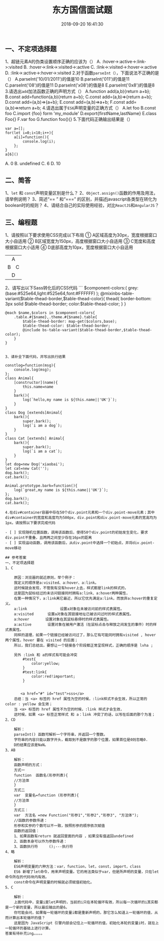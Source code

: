 ﻿---
title: 东方国信面试题
date: 2018-09-20 16:41:30
list_number: false
categories:
- 面试题
tags:
- ES6
- js
- css
- sass

---

## 一、不定项选择题
1、超链元素A的伪类设置顺序正确的应该为（）
A.  :hover->:active->:link->:visited
B.  :hover->:link->:visited->:active
C.  :link->:visited->:hover->:active
D.  :link->:active->:hover->:visited
2.对于函数`parseInt（）`，下面说法不正确的是（）
A.parseInt('10/01/2011')的值是10
B.parseInt('011')的值是11
C.parseInt('08')的值是11
D.parseInt('x08')的值是8
E.parseInt('0x8')的值是8
3.请选出`add`加法函数正确的声明方式（）
A.function add(a,b){return a+b};
B.const add=function(a,b){return a+b};
C.const add=(a,b)=>{return a+b};
D.const add=(a,b)=>{a+b};
E.const add=(a,b)=>a+b;
F.const add=(a,b)=>return a+b;
4.请选出属于`ES6`声明变量的正确方式（）
A.let foo
B.const foo
C.import {foo} form 'my_module'
D.export{firstName,lastName}
E.class Foo{}
F.var foo
G.function foo(){}
5.下面代码正确输出结果是（）
    
    var a=[];
    for(let i=0;i<10;i++){
        a[i]=function(){
            console.log(i);
        };
    }
    a[6]()
    
    
A. 0
B. undefined
C. 6
D. 10

## 二、简答

1、`let` 和 `const`声明变量区别是什么？
2、`Object.assign()`函数的作用及用法，请举例说明？
3、简述“== ” 和“===” 的区别，并描述javascript各类型在转化为boolean时的规则？
4、请结合自己的实际使用经验，对比`ReactJS`和`AngularJS`？

## 三、编程题

1、请按照以下要求使用CSS完成以下布局
① A区域高度为30px，宽度根据窗口大小自适用
② B区域宽度为150px，高度根据窗口大小自适用
③ C宽度和高度根据窗口大小适用
④ D底部高度为10px，宽度根据窗口大小自适用
<table>
    <tr>
        <td colspan='2'><center>A</center></td>
    </tr>
    <tr>
        <td><center>B</center></td>
        <td><center>C</center></td>
    </tr>
    <tr>
        <td colspan='2'><center>D</center></td>
    </tr>
</table>
2、请写出以下Sass转化后的CSS代码
```
    $component-colors:(
        grey:(base:#525e64,light:#525e64,font:#FFFFFF)
    );
    @mixinbs-table-variant($table-thead-border,$table-thead-color){
    thead{
            border-bottom: 3px solid $table-thead-border;
            color:$table-thead-color;
        }
    }
    
    @each $name,$colors in $component-colors{
        .table.#{$name},.theme.#{$name}.table{
            $table-thead-border: map-get($colors,base);
            $table-thead-color: $table-thead-border;
            @include bs-table-variant($table-thead-border,$table-thead-color);
        }
    }
```

3、请补全下面代码，并写出执行结果
```
    constlog=function(msg){
        console.log(msg);
    };
    class Animal{
        [constructor](name){
            this.name=name
        }
        bark(){
            log(`hello,my name is ${this.name||'UK'}`);
        }
    }
    class Dog [extends]Animal{
        bark(){
            super.bark();
            log(`i am a dog`);
        }
    }
    class Cat [extends] Animal{
        bark(){
            super.bark();
            log(`i am a cat`);
        }
    }
    let dog=new Dog('xiaobai');
    let cat=new Cat('');
    dog.bark();
    cat.bark();
    
    Animal.prototype.bark=function(){
        log(`great,my name is ${this.name||'UK'}`);
    };
    dog.bark();
    cat.bark();
```
4.在div#container容器中存在50个div.point元素和一个div.point-move元素；其中div#container的宽度和高度均为500px，div.point和div.point-move元素的宽高均为1px。请按照以下要求完成代码

- [ ] 实现随机位置函数，调用该函数后，使得50个div.point的初始发生变化，要求div.point不重叠，且两两之间至少存在16px的距离
- [ ] 实现运动函数，调用该函数后，从div.point中选择一个初始点，并将div.point-move移动

## 参考答案
一、不定项选择题
1、C

    原因：浏览器的就近原则，举个例子：
    我定义的顺序是a:visited、a:hover、a:link。
    这时候就会发现，不管我有没有hover上去，样式都是link的样式的，
    这是因为鼠标经过的未访问链接同时拥有a:link、a:hover两种属性，
    在第一种情况下，a:link离它最近，所以它优先满足a:link，而放弃a:hover的重复定义。 
    a:link               设置a对象在未被访问前的样式表属性。
    a:visited  　　 设置a对象在其链接地址已被访问过时的样式表属性。 
    a:hover 　　   设置对象在其鼠标悬停时的样式表属性。 
    a:active  　　  设置对象在被用户激活（在鼠标点击与释放之间发生的事件）时的样式表属性。
    同样的道理，如果一个链接已经被访问过了，那么它有可能同时拥有visited , hover 两个属性，hover 要在 visited 的后面；
    所以，我们总结出，要想让一个链接各个阶段都正常呈现样式，正确的顺序是 lvha ;

    另外 :link 和 a的样式有可能会冲突
		#test{
			color:yellow;
		}
		#test:link{
			color:red!important;
		}
	
           
       <a href="#" id="test">sss</a>
    总结：当 <a> 标签的 href 属性为空的时候，:link样式不会生效，所以正常的  color : yellow 会生效；
    当 <a> 标签的 href 属性不为空的时候，:link 样式才会生效，
    这时候，如果 <a> 标签正常样式 和 a：link 冲突了的话，以写在后面的那个为准；
2、CD
    
    解析：
    parseInt() 函数可解析一个字符串，并返回一个整数。
    字符串的内容只能以数字开头，截取到不是数字的那个位置，如果首位是0则忽略0.
    D的结果应该是NaN。
3、AB
    
    解析：
    函数声明的方式：
    方式一
    function  函数名(形参列表){
    //方法体 
    }
    方式二
    var  变量名=function (形参列表){
    //方法体
    }
    方式三：
    var  方法名 =new Function("形参1","形参2","形参3", "方法体");
    //函数的参数传递：
    形参和实参的个数可以不一致，按照形参的顺序依次赋值
    函数的返回值：
    1、如果函数有return 就返回里面的内容 ，如果没有值返回undefined
    2、函数本身可以作为参数传递：
    3、函数执行符     ();---执行符
4、略
    
    解析：
    ES6声明变量的六种方法：var，function，let，const，import，class
    ES6 新增了let命令，用来声明变量。它的用法类似于var，但是所声明的变量，只在let命令所在的代码块内有效。
    const命令在声明变量的时候就必须赋值初始化。
5、C

    解析：
    上面代码中，变量i是let声明的，当前的i只在本轮循环有效，所以每一次循环的i其实都是一个新的变量，所以最后输出的是6。
    你可能会问，如果每一轮循环的变量i都是重新声明的，那它怎么知道上一轮循环的值，从而计算出本轮循环的值？
    这是因为 JavaScript 引擎内部会记住上一轮循环的值，初始化本轮的变量i时，就在上一轮循环的基础上进行计算。
答案有待补充ing。。。。。


